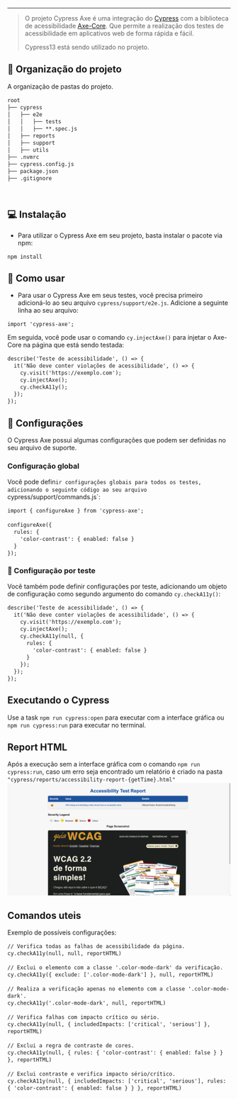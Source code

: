 

***

> O projeto Cypress Axe é uma integração do [Cypress](https://www.cypress.io/) com a biblioteca de acessibilidade [Axe-Core](https://github.com/dequelabs/axe-core). Que permite a realização dos testes de acessibilidade em aplicativos web de forma rápida e fácil.
> 
> Cypress13 está sendo utilizado no projeto.

## :open_file_folder: Organização do projeto

A organização de pastas do projeto.

```
root
├── cypress
│   ├── e2e
│   │   ├── tests
│   │   ├── **.spec.js
│   ├── reports
│   ├── support
│   ├── utils
├── .nvmrc
├── cypress.config.js
├── package.json
├── .gitignore
```

<br>

## 💻 Instalação

- Para utilizar o Cypress Axe em seu projeto, basta instalar o pacote via npm:

```
npm install
```

## :scroll: Como usar

- Para usar o Cypress Axe em seus testes, você precisa primeiro adicioná-lo ao seu arquivo `cypress/support/e2e.js`. Adicione a seguinte linha ao seu arquivo:

``` JS
import 'cypress-axe';
```

Em seguida, você pode usar o comando `cy.injectAxe()` para injetar o Axe-Core na página que está sendo testada:

``` JS
describe('Teste de acessibilidade', () => {
  it('Não deve conter violações de acessibilidade', () => {
    cy.visit('https://exemplo.com');
    cy.injectAxe();
    cy.checkA11y();
  });
});
```

## :scroll: Configurações

O Cypress Axe possui algumas configurações que podem ser definidas no seu arquivo de suporte.

### Configuração global

Você pode defin`ir configurações globais para todos os testes, adicionando o seguinte código ao seu arquivo `cypress/support/commands.js`:

``` JS
import { configureAxe } from 'cypress-axe';

configureAxe({
  rules: {
    'color-contrast': { enabled: false }
  }
});
```

### :scroll: Configuração por teste

Você também pode definir configurações por teste, adicionando um objeto de configuração como segundo argumento do comando `cy.checkA11y()`:

``` JS
describe('Teste de acessibilidade', () => {
  it('Não deve conter violações de acessibilidade', () => {
    cy.visit('https://exemplo.com');
    cy.injectAxe();
    cy.checkA11y(null, {
      rules: {
        'color-contrast': { enabled: false }
      }
    });
  });
});
```

## Executando o Cypress

Use a task ```npm run cypress:open``` para executar com a interface gráfica ou ```npm run cypress:run``` para executar no terminal.

## Report HTML

Após a execução sem a interface gráfica com o comando ```npm run cypress:run```, caso um erro seja encontrado um relatório é criado na pasta ```"cypress/reports/accessibility-report-{getTime}.html"```
![alt text](images/image.png)

## Comandos uteis

Exemplo de possíveis configurações:

``` JS
// Verifica todas as falhas de acessibilidade da página.
cy.checkA11y(null, null, reportHTML)

// Exclui o elemento com a classe '.color-mode-dark' da verificação.
cy.checkA11y({ exclude: ['.color-mode-dark'] }, null, reportHTML)

// Realiza a verificação apenas no elemento com a classe '.color-mode-dark'.
cy.checkA11y('.color-mode-dark', null, reportHTML)

// Verifica falhas com impacto crítico ou sério.
cy.checkA11y(null, { includedImpacts: ['critical', 'serious'] }, reportHTML)

// Exclui a regra de contraste de cores.
cy.checkA11y(null, { rules: { 'color-contrast': { enabled: false } } }, reportHTML)

// Exclui contraste e verifica impacto sério/crítico.
cy.checkA11y(null, { includedImpacts: ['critical', 'serious'], rules: { 'color-contrast': { enabled: false } } }, reportHTML)
```